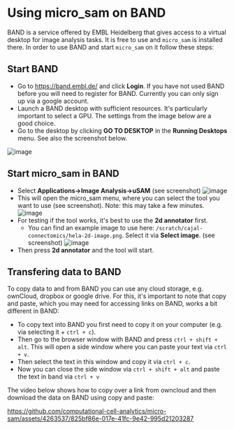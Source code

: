 # Using micro_sam on BAND

BAND is a service offered by EMBL Heidelberg that gives access to a virtual desktop for image analysis tasks. It is free to use and `micro_sam` is installed there.
In order to use BAND and start `micro_sam` on it follow these steps:

## Start BAND
- Go to https://band.embl.de/ and click **Login**. If you have not used BAND before you will need to register for BAND. Currently you can only sign up via a google account.
- Launch a BAND desktop with sufficient resources. It's particularly important to select a GPU. The settings from the image below are a good choice.
- Go to the desktop by clicking **GO TO DESKTOP** in the **Running Desktops** menu. See also the screenshot below.

![image](https://github.com/computational-cell-analytics/micro-sam/assets/4263537/f965fce2-b924-4fc8-871b-f3201e502138)

## Start micro_sam in BAND
- Select **Applications->Image Analysis->uSAM** (see screenshot)
![image](https://github.com/computational-cell-analytics/micro-sam/assets/4263537/5daeafb3-119b-4104-8708-aab2960cb21c)
- This will open the micro_sam menu, where you can select the tool you want to use (see screenshot). Note: this may take a few minutes.
![image](https://github.com/computational-cell-analytics/micro-sam/assets/4263537/900ce0b9-4cf8-418c-94f1-e99ac7bc0086)
- For testing if the tool works, it's best to use the **2d annotator** first.
  - You can find an example image to use here: `/scratch/cajal-connectomics/hela-2d-image.png`. Select it via **Select image**. (see screenshot)
![image](https://github.com/computational-cell-analytics/micro-sam/assets/4263537/5fbd1c53-2ba1-47d4-ae50-dfab890ac9d3)
- Then press **2d annotator** and the tool will start.

## Transfering data to BAND

To copy data to and from BAND you can use any cloud storage, e.g. ownCloud, dropbox or google drive. For this, it's important to note that copy and paste, which you may need for accessing links on BAND, works a bit different in BAND:
- To copy text into BAND you first need to copy it on your computer (e.g. via selecting it + `ctrl + c`).
- Then go to the browser window with BAND and press `ctrl + shift + alt`. This will open a side window where you can paste your text via `ctrl + v`.
- Then select the text in this window and copy it via `ctrl + c`.
- Now you can close the side window via `ctrl + shift + alt` and paste the text in band via `ctrl + v`

The video below shows how to copy over a link from owncloud and then download the data on BAND using copy and paste:

https://github.com/computational-cell-analytics/micro-sam/assets/4263537/825bf86e-017e-41fc-9e42-995d21203287

